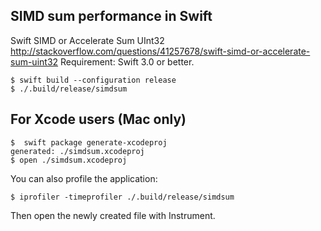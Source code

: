 ## SIMD sum performance in Swift

Swift SIMD or Accelerate Sum UInt32
http://stackoverflow.com/questions/41257678/swift-simd-or-accelerate-sum-uint32
Requirement: Swift 3.0 or better.

```
$ swift build --configuration release
$ ./.build/release/simdsum
```

## For Xcode users (Mac only)

```
$  swift package generate-xcodeproj
generated: ./simdsum.xcodeproj
$ open ./simdsum.xcodeproj
```

You can also profile the application:
```
$ iprofiler -timeprofiler ./.build/release/simdsum
```
Then open the newly created file with Instrument.

